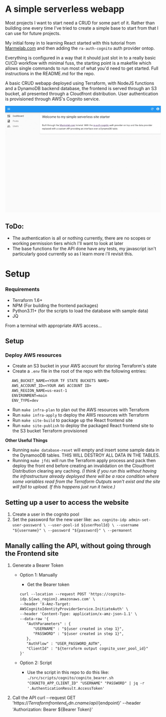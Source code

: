 # A simple serverless webapp
Most projects I want to start need a CRUD for some part of it. Rather than building one every time I've tried to create a simple base to start from that I can use for future projects.

My initial forey in to learning React started with this tutorial from [Marmelab.com](https://marmelab.com/react-admin/Tutorial.html) and then adding the `ra-auth-cognito` auth provider ontop.

Everything is configured in a way that it should just slot in to a really basic CI/CD workflow with minimal fuss, the starting point is a makefile which allows single commands to run most of what you'd need to get started. 
Full instructions in the README.md for the repo.

A basic CRUD webapp deployed using Terraform, with NodeJS functions and a DynamoDB backend database, the frontend is served through an S3 bucket, all presented through a Cloudfront distribution. User authentication is provisioned through AWS's Cognito service.

![In action](./assets/inAction.gif)


## ToDo:
- The authentication is all or nothing currently, there are no scopes or working permission tiers which I'll want to look at later
- The base functions for the API done have any tests, my javascript isn't particularly good currently so as I learn more i'll revisit this.


# Setup
### Requirements
- Terraform 1.6+
- NPM (For building the frontend packages)
- Python3.11+ (for the scripts to load the database with sample data)
- JQ


From a terminal with appropriate AWS access...
## Setup
### Deploy AWS resources
- Create an S3 bucket in your AWS account for storing Terraform's state
- Create a `.env` file in the root of the repo with the following entries:
```
   AWS_BUCKET_NAME=<YOUR TF STATE BUCKETS NAME>
   AWS_ACCOUNT_ID=<YOUR AWS ACCOUNT ID>
   AWS_REGION_NAME=us-east-1
   ENVIRONMENT=main
   ENV_TYPE=dev
```
- Run `make infra-plan` to plan out the AWS resources with Terraform
- Run `make infra-apply` to deploy the AWS resources with Terraform
- Run `make site-build` to package up the React frontend site
- Run `make site-publish` to deploy the packaged React frontend site to the S3 bucket Terraform provisioned

**Other Useful Things**
- Running `make database-reset` will empty and insert some sample data in the DynamooDB tables. THIS WILL DESTROY ALL DATA IN THE TABLES.
- Running `make jfdi` will run the Terraform apply process and pack then deploy the front end before creating an invalidation on the Cloudfront Distribution clearing any caching. 
*(I think if you run this without having the infrastructure already deployed there will be a race condition where some variables read from the Terraform Outputs won't exist and the site will fail to upload. If this happens just run it twice.)*

## Setting up a user to access the website
1. Create a user in the cognito pool
2. Set the password for the new user like:
`aws cognito-idp admin-set-user-password \
     --user-pool-id ${userPoolId} \
     --username "${username}" \
     --password "${password}" \
     --permanent`

## Manally calling the API, without going through the Frontend site
1. Generate a Bearer Token
   - Option 1: Manually
      - Get the Bearer token
      ```
      curl --location --request POST 'https://cognito-idp.${aws_region}.amazonaws.com' \
      --header 'X-Amz-Target: AWSCognitoIdentityProviderService.InitiateAuth' \
      --header 'Content-Type: application/x-amz-json-1.1' \
      --data-raw '{
         "AuthParameters" : {
            "USERNAME" : "${user created in step 1}",
            "PASSWORD" : "${user created in step 1}",
         },
         "AuthFlow" : "USER_PASSWORD_AUTH",
         "ClientId" : "${terraform output cognito_user_pool_id}"
      }'
      ```

   - Option 2: Script
      - Use the script in this repo to do this like:
      `./src/scripts/cognito/cognito_bearer.sh "COGNITO_APP_CLIENT_ID" "USERNAME" "PASSWORD" | jq -r '.AuthenticationResult.AccessToken'`

2. Call the API
curl --request GET 'https://${Terraform frontend_cdn.cname}/api/${endpoint}' --header 'Authorization: Bearer ${Bearer Token}'
